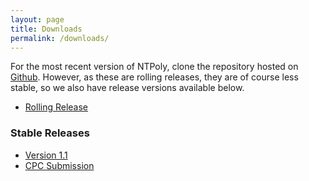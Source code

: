 ```yaml
---
layout: page
title: Downloads
permalink: /downloads/
---
```


For the most recent version of NTPoly, clone the repository hosted
on [Github](https://github.com/william-dawson/NTPoly). However, as
these are rolling releases, they are of course less stable, so we also
have release versions available below.

* [Rolling Release](https://github.com/william-dawson/NTPoly)

### Stable Releases

* [Version 1.1](https://github.com/william-dawson/NTPoly/releases/tag/v1.1)
* [CPC Submission](https://github.com/william-dawson/NTPoly/releases/tag/1.0-cpc)

